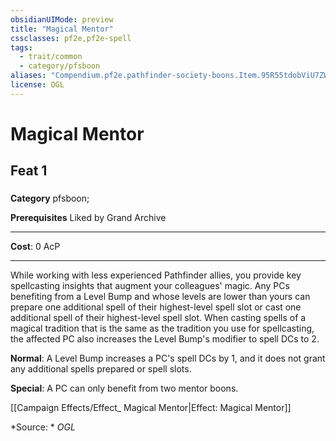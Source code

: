 ```yaml
---
obsidianUIMode: preview
title: "Magical Mentor"
cssclasses: pf2e,pf2e-spell
tags:
  - trait/common
  - category/pfsboon
aliases: "Compendium.pf2e.pathfinder-society-boons.Item.95R55tdobViU7ZWe"
license: OGL
---
```

# Magical Mentor
## Feat 1
### 

**Category** pfsboon; 



**Prerequisites** Liked by Grand Archive
* * *
**Cost**: 0 AcP

* * *

While working with less experienced Pathfinder allies, you provide key spellcasting insights that augment your colleagues' magic. Any PCs benefiting from a Level Bump and whose levels are lower than yours can prepare one additional spell of their highest-level spell slot or cast one additional spell of their highest-level spell slot. When casting spells of a magical tradition that is the same as the tradition you use for spellcasting, the affected PC also increases the Level Bump's modifier to spell DCs to 2.

**Normal**: A Level Bump increases a PC's spell DCs by 1, and it does not grant any additional spells prepared or spell slots.

**Special**: A PC can only benefit from two mentor boons.

[[Campaign Effects/Effect_ Magical Mentor|Effect: Magical Mentor]]

*Source: *
*OGL*